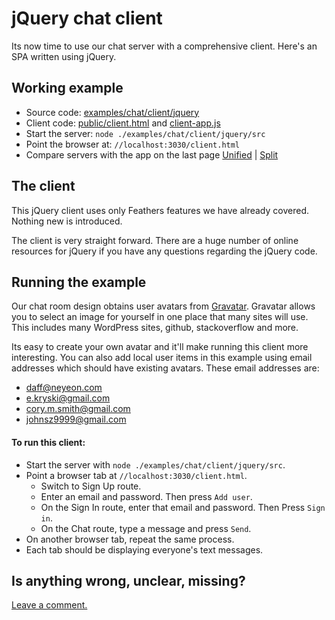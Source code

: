 # jQuery chat client

Its now time to use our chat server with a comprehensive client.
Here's an SPA written using jQuery.

## Working example

- Source code: [examples/chat/client/jquery](https://github.com/feathersjs/feathers-guide/tree/master/examples/chat/client/jquery)
- Client code: [public/client.html](https://github.com/feathersjs/feathers-guide/blob/master/examples/chat/client/jquery/public/client.html)
and
[client-app.js](https://github.com/feathersjs/feathers-guide/blob/master/examples/chat/client/jquery/public/client-app.js)
- Start the server: `node ./examples/chat/client/jquery/src`
- Point the browser at: `//localhost:3030/client.html`
- Compare servers with the app on the last page
[Unified](http://htmlpreview.github.io/?https://github.com/feathersjs/feathers-guide/blob/master/examples/chat/_diff/client-jquery-line.html)
|
[Split](http://htmlpreview.github.io/?https://github.com/feathersjs/feathers-guide/blob/master/examples/chat/_diff/client-jquery-side.html)

## The client

This jQuery client uses only Feathers features we have already covered.
Nothing new is introduced.

The client is very straight forward.
There are a huge number of online resources for jQuery if you have any questions
regarding the jQuery code.

## Running the example

Our chat room design obtains user avatars from [Gravatar](http://en.gravatar.com/).
Gravatar allows you to select an image for yourself in one place
that many sites will use.
This includes many WordPress sites, github, stackoverflow and more.

Its easy to create your own avatar and it'll make running this client more interesting.
You can also add local user items in this example
using email addresses which should have existing avatars.
These email addresses are:
- daff@neyeon.com
- e.kryski@gmail.com
- cory.m.smith@gmail.com
- johnsz9999@gmail.com

#### To run this client:

- Start the server with `node ./examples/chat/client/jquery/src`.
- Point a browser tab at `//localhost:3030/client.html`.
    - Switch to Sign Up route.
    - Enter an email and password. Then press `Add user`.
    - On the Sign In route, enter that email and password. Then Press `Sign in`.
    - On the Chat route, type a message and press `Send`.
- On another browser tab, repeat the same process.
- Each tab should be displaying everyone's text messages.

## Is anything wrong, unclear, missing?
[Leave a comment.](https://github.com/feathersjs/feathers-guide/issues/new?title=Comment:Chat-Client-jQuery&body=Comment:Chat-Client-jQuery)
